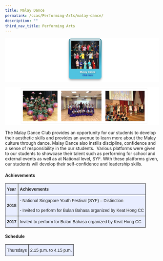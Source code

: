 ```yaml
---
title: Malay Dance
permalink: /ccas/Performing-Arts/malay-dance/
description: ""
third_nav_title: Performing Arts
---
```

<a href = "linkhere" target = "_self"> 
          <img src="/images/md1.png"></a>

![](/images/md2.png)

The Malay Dance Club provides an opportunity for our students to develop their aesthetic skills and provides an avenue to learn more about the Malay culture through dance. Malay Dance also instills discipline, confidence and a sense of responsibility in the our students.  Various platforms were given to our students to showcase their talent such as performing for school and external events as well as at National level, SYF. With these platforms given, our students will develop their self-confidence and leadership skills.

#### Achievements

<style type="text/css">
.tg  {border-collapse:collapse;border-spacing:0;margin:0px auto;}
.tg td{border-color:black;border-style:solid;border-width:1px;font-family:Arial, sans-serif;font-size:14px;
  overflow:hidden;padding:10px 5px;word-break:normal;}
.tg th{border-color:black;border-style:solid;border-width:1px;font-family:Arial, sans-serif;font-size:14px;
  font-weight:normal;overflow:hidden;padding:10px 5px;word-break:normal;}
.tg .tg-xwen{background-color:#E8EDFF;color:#222;font-weight:bold;text-align:left;vertical-align:middle}
.tg .tg-lr6o{background-color:#E8EDFF;color:#222;text-align:left;vertical-align:middle}
</style>
<table class="tg">
<tbody>
  <tr>
    <td class="tg-xwen"><span style="color:#222">Year</span></td>
    <td class="tg-xwen"><span style="color:#222">Achievements</span></td>
  </tr>
  <tr>
    <td class="tg-xwen">2018</td>
    <td class="tg-lr6o"><span style="font-weight:normal">- National Singapore Youth Festival (SYF) – Distinction </span><br><br>- Invited to perform for Bulan Bahasa organized by Keat Hong CC   </td>
  </tr>
  <tr>
    <td class="tg-xwen">2017</td>
    <td class="tg-lr6o"><span style="font-weight:normal">Invited to perform for Bulan Bahasa organized by Keat Hong CC</span></td>
  </tr>
</tbody>
</table>


#### Schedule

<style type="text/css">
.tg  {border-collapse:collapse;border-spacing:0;margin:0px auto;}
.tg td{border-color:black;border-style:solid;border-width:1px;font-family:Arial, sans-serif;font-size:14px;
  overflow:hidden;padding:10px 5px;word-break:normal;}
.tg th{border-color:black;border-style:solid;border-width:1px;font-family:Arial, sans-serif;font-size:14px;
  font-weight:normal;overflow:hidden;padding:10px 5px;word-break:normal;}
.tg .tg-lr6o{background-color:#E8EDFF;color:#222;text-align:left;vertical-align:middle}
</style>
<table class="tg">
<tbody>
  <tr>
    <td class="tg-lr6o"><span style="color:#222">Thursdays</span></td>
    <td class="tg-lr6o"><span style="color:#222">2.15 p.m. to 4.15 p.m.</span></td>
  </tr>
</tbody>
</table>